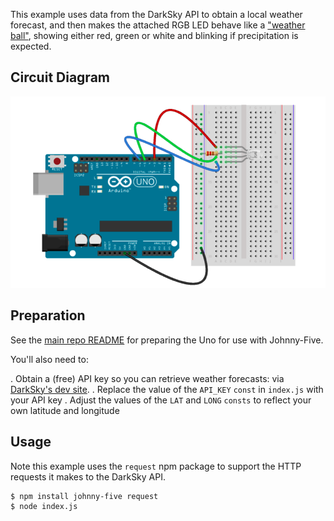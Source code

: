 This example uses data from the DarkSky API to obtain a local weather forecast, and then makes the attached RGB LED behave like a ["weather ball"](http://koin.com/2015/12/21/where-we-live-the-portland-weather-beacon/), showing either red, green or white and blinking if precipitation is expected.

## Circuit Diagram

![Arduino LED Diagram](./arduino-rgb-led-diagram.png)

## Preparation

See the [main repo README](../README.md) for preparing the Uno for use with Johnny-Five.

You'll also need to:

. Obtain a (free) API key so you can retrieve weather forecasts: via [DarkSky's dev site](https://darksky.net/dev).
. Replace the value of the `API_KEY` `const` in `index.js` with your API key
. Adjust the values of the `LAT` and `LONG` `consts` to reflect your own latitude and longitude

## Usage

Note this example uses the `request` npm package to support the HTTP requests it makes to the DarkSky API.

```
$ npm install johnny-five request
$ node index.js
```
